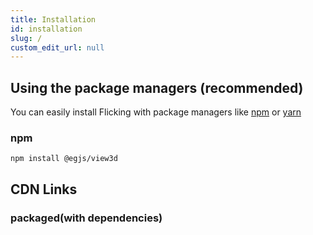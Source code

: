 ```yaml
---
title: Installation
id: installation
slug: /
custom_edit_url: null
---
```


## Using the package managers (recommended)
You can easily install Flicking with package managers like [npm](https://www.npmjs.com/) or [yarn](https://classic.yarnpkg.com/en/)

### npm
```shell
npm install @egjs/view3d
```

## CDN Links
### packaged(with dependencies)
